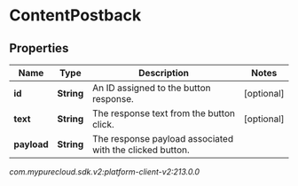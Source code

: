 # ContentPostback


## Properties

| Name | Type | Description | Notes |
| ------------ | ------------- | ------------- | ------------- |
| **id** | **String** | An ID assigned to the button response. |  [optional] |
| **text** | **String** | The response text from the button click. |  [optional] |
| **payload** | **String** | The response payload associated with the clicked button. |  |




_com.mypurecloud.sdk.v2:platform-client-v2:213.0.0_
